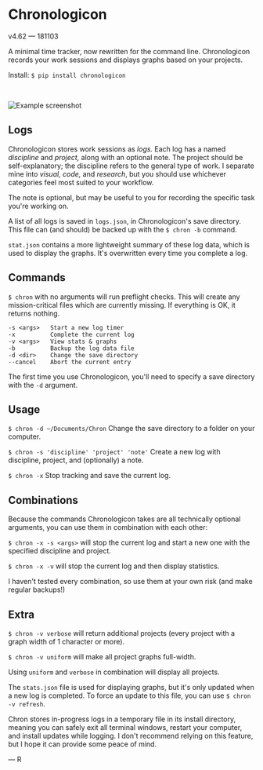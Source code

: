 # Chronologicon
v4.62 — 181103

A minimal time tracker, now rewritten for the command line. Chronologicon records your work sessions and displays graphs based on your projects.

Install:
`$ pip install chronologicon`

&nbsp;


![Example screenshot](screenshot.png)


## Logs
Chronologicon stores work sessions as *logs.* Each log has a named *discipline* and *project,* along with an optional note. The project should be self-explanatory; the discipline refers to the general type of work. I separate mine into *visual, code,* and *research*, but you should use whichever categories feel most suited to your workflow.

The note is optional, but may be useful to you for recording the specific task you're working on.

A list of all logs is saved in `logs.json`, in Chronologicon's save directory. This file can (and should) be backed up with the `$ chron -b` command.

`stat.json` contains a more lightweight summary of these log data, which is used to display the graphs. It's overwritten every time you complete a log.


## Commands
`$ chron` with no arguments will run preflight checks. This will create any mission-critical files which are currently missing. If everything is OK, it returns nothing.

```
-s <args>   Start a new log timer
-x          Complete the current log
-v <args>   View stats & graphs
-b          Backup the log data file
-d <dir>    Change the save directory
--cancel    Abort the current entry
```

The first time you use Chronologicon, you'll need to specify a save directory with the `-d` argument.


## Usage

`$ chron -d ~/Documents/Chron` Change the save directory to a folder on your computer.

`$ chron -s 'discipline' 'project' 'note'`
Create a new log with discipline, project, and (optionally) a note.

`$ chron -x`
Stop tracking and save the current log.


## Combinations

Because the commands Chronologicon takes are all technically optional arguments, you can use them in combination with each other:

`$ chron -x -s <args>` will stop the current log and start a new one with the specified discipline and project.

`$ chron -x -v` will stop the current log and then display statistics.

I haven't tested every combination, so use them at your own risk (and make regular backups!)


## Extra

`$ chron -v verbose` will return additional projects (every project with a graph width of 1 character or more).

`$ chron -v uniform` will make all project graphs full-width.

Using `uniform` and `verbose` in combination will display all projects.

The `stats.json` file is used for displaying graphs, but it's only updated when a new log is completed. To force an update to this file, you can use `$ chron -v refresh`.

Chron stores in-progress logs in a temporary file in its install directory, meaning you can safely exit all terminal windows, restart your computer, and install updates while logging. I don't recommend relying on this feature, but I hope it can provide some peace of mind.

— R